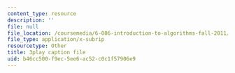 ```yaml
---
content_type: resource
description: ''
file: null
file_location: /coursemedia/6-006-introduction-to-algorithms-fall-2011/b46cc500f9ec5ee6ac52c0c1f57906e9_Aa2sqUhIn-E.vtt
file_type: application/x-subrip
resourcetype: Other
title: 3play caption file
uid: b46cc500-f9ec-5ee6-ac52-c0c1f57906e9
---
```

